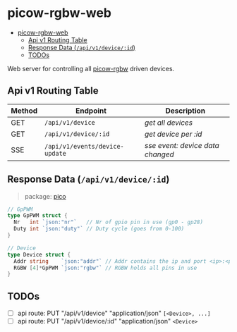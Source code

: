 # picow-rgbw-web

<!--toc:start-->
- [picow-rgbw-web](#picow-rgbw-web)
  - [Api v1 Routing Table](#api-v1-routing-table)
  - [Response Data (`/api/v1/device/:id`)](#response-data-apiv1deviceid)
  - [TODOs](#todos)
<!--toc:end-->

Web server for controlling all [picow-rgbw](https://github.com/knackwurstking/picow-rgbw.git) driven devices.

## Api v1 Routing Table

| Method | Endpoint                       | Description                      |
| ------ | ------------------------------ | -------------------------------- |
| GET    | `/api/v1/device`               | _get all devices_                |
| GET    | `/api/v1/device/:id`           | _get device per :id_             |
| SSE    | `/api/v1/events/device-update` | _sse event: device data changed_ |

## Response Data (`/api/v1/device/:id`)

> package: [pico](internal/api/v1/pico/pico.go)

```go
// GpPWM
type GpPWM struct {
  Nr   int `json:"nr"`   // Nr of gpio pin in use (gp0 - gp28)
  Duty int `json:"duty"` // Duty cycle (goes from 0-100)
}

// Device
type Device struct {
  Addr string    `json:"addr"` // Addr contains the ip and port <ip>:<port>
  RGBW [4]*GpPWM `json:"rgbw"` // RGBW holds all pins in use
}
```

## TODOs

- [ ] api route: PUT "/api/v1/device" "application/json" `[<Device>, ...]`
- [ ] api route: PUT "/api/v1/device/:id" "application/json" `<Device>`
